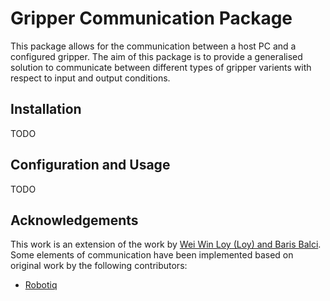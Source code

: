 # Gripper Communication Package
This package allows for the communication between a host PC and a configured gripper. The aim of this package is to provide a generalised solution to communicate between different types of gripper varients with respect to input and output conditions. 

## Installation
TODO

## Configuration and Usage
TODO

## Acknowledgements
This work is an extension of the work by [Wei Win Loy (Loy) and Baris Balci](https://github.com/DERT-research/RoboticArm-Software-EndEffectors/tree/main). Some elements of communication have been implemented based on original work by the following contributors:
- [Robotiq](https://github.com/ros-industrial-attic/robotiq/tree/kinetic-devel/robotiq_2f_gripper_control)
